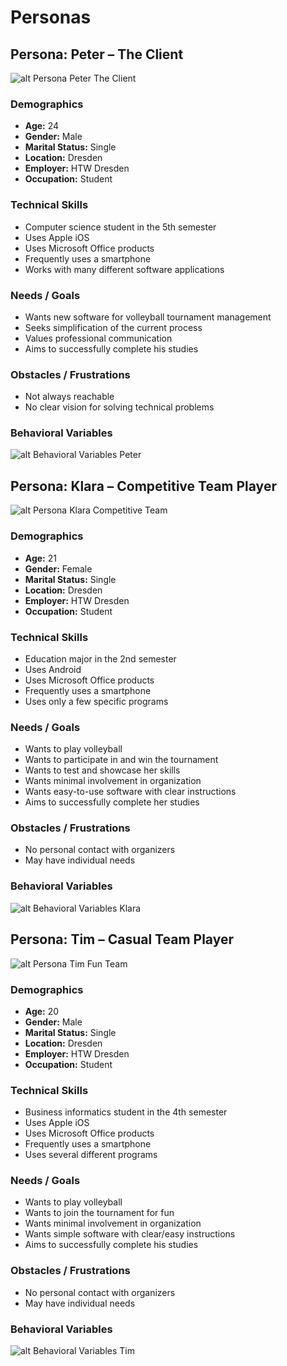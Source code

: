 # Personas

## Persona: Peter – The Client

![alt Persona Peter The Client](images/peter.png)

### Demographics

* **Age:** 24
* **Gender:** Male
* **Marital Status:** Single
* **Location:** Dresden
* **Employer:** HTW Dresden
* **Occupation:** Student

### Technical Skills

* Computer science student in the 5th semester
* Uses Apple iOS
* Uses Microsoft Office products
* Frequently uses a smartphone
* Works with many different software applications

### Needs / Goals

* Wants new software for volleyball tournament management
* Seeks simplification of the current process
* Values professional communication
* Aims to successfully complete his studies

### Obstacles / Frustrations

* Not always reachable
* No clear vision for solving technical problems

### Behavioral Variables

![alt Behavioral Variables Peter](images/peterVerhaltensvariablen.png)

## Persona: Klara – Competitive Team Player

![alt Persona Klara Competitive Team](images/klara.png)

### Demographics

* **Age:** 21
* **Gender:** Female
* **Marital Status:** Single
* **Location:** Dresden
* **Employer:** HTW Dresden
* **Occupation:** Student

### Technical Skills

* Education major in the 2nd semester
* Uses Android
* Uses Microsoft Office products
* Frequently uses a smartphone
* Uses only a few specific programs

### Needs / Goals

* Wants to play volleyball
* Wants to participate in and win the tournament
* Wants to test and showcase her skills
* Wants minimal involvement in organization
* Wants easy-to-use software with clear instructions
* Aims to successfully complete her studies

### Obstacles / Frustrations

* No personal contact with organizers
* May have individual needs

### Behavioral Variables

![alt Behavioral Variables Klara](images/klaraVerhaltensvariablen.png)

## Persona: Tim – Casual Team Player

![alt Persona Tim Fun Team](images/tim.png)

### Demographics

* **Age:** 20
* **Gender:** Male
* **Marital Status:** Single
* **Location:** Dresden
* **Employer:** HTW Dresden
* **Occupation:** Student

### Technical Skills

* Business informatics student in the 4th semester
* Uses Apple iOS
* Uses Microsoft Office products
* Frequently uses a smartphone
* Uses several different programs

### Needs / Goals

* Wants to play volleyball
* Wants to join the tournament for fun
* Wants minimal involvement in organization
* Wants simple software with clear/easy instructions
* Aims to successfully complete his studies

### Obstacles / Frustrations

* No personal contact with organizers
* May have individual needs

### Behavioral Variables

![alt Behavioral Variables Tim](images/timVerhaltensvariablen.png)